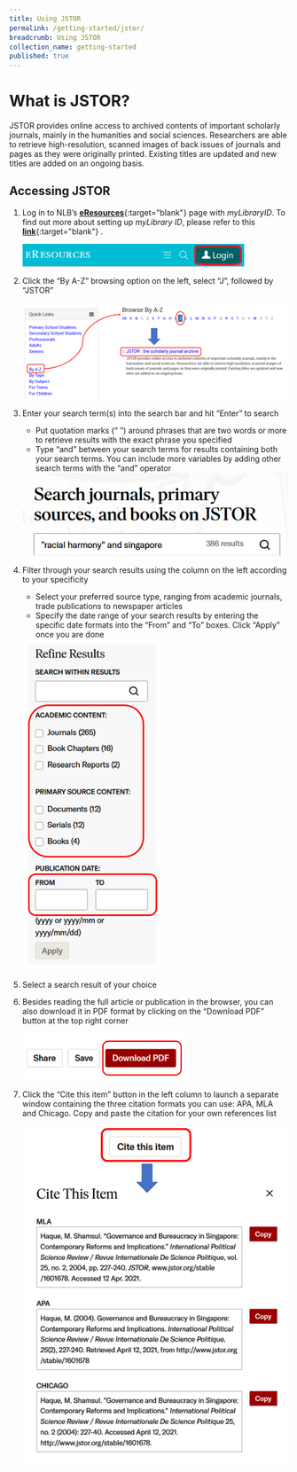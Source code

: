 ```yaml
---
title: Using JSTOR
permalink: /getting-started/jstor/
breadcrumb: Using JSTOR
collection_name: getting-started
published: true
---
```


# **What is JSTOR?**

JSTOR provides online access to archived contents of important scholarly journals, mainly in the humanities and social sciences. Researchers are able to retrieve high-resolution, scanned images of back issues of journals and pages as they were originally printed. Existing titles are updated and new titles are added on an ongoing basis.

## **Accessing JSTOR**

1. Log in to NLB’s [**eResources**](https://eresources.nlb.gov.sg/main){:target="blank"} page with *myLibraryID*. To find out more about setting up *myLibrary ID*, please refer to this [**link**](https://go.gov.sg/mylibraryid){:target="blank"} .

   <img src="/images\getting-started\jstor-1_Login.PNG" style="width:400px;" />

2. Click the “By A-Z” browsing option on the left, select “J”, followed by “JSTOR”

   <img src="/images\getting-started\jstor-2_Accessing_JSTOR.PNG" style="width:500px;" />

3. Enter your search term(s) into the search bar and hit “Enter” to search

   - Put quotation marks (“ ”) around phrases that are two words or more to retrieve results with the exact phrase you specified
   - Type “and” between your search terms for results containing both your search terms. You can include more variables by adding other search terms with the “and” operator

   <img src="/images\getting-started\jstor-3_Search_Bar.png" style="width:500px;" />

4. Filter through your search results using the column on the left according to your specificity 

   - Select your preferred source type, ranging from academic journals, trade publications to newspaper articles
   - Specify the date range of your search results by entering the specific date formats into the “From” and “To” boxes. Click “Apply” once you are done

   <img src="/images\getting-started\jstor-4_JSTOR_filtering.PNG" style="width:250px;" />

5. Select a search result of your choice

6. Besides reading the full article or publication in the browser, you can also download it in PDF format by clicking on the “Download PDF” button at the top right corner

   <img src="/images\getting-started\jstor-5_Download_pdf.png" style="width:300px;" />

7. Click the “Cite this item” button in the left column to launch a separate window containing the three citation formats you can use: APA, MLA and Chicago. Copy and paste the citation for your own references list

   <img src="/images\getting-started\jstor-6_JSTOR_citation.PNG" style="width:500px;" />